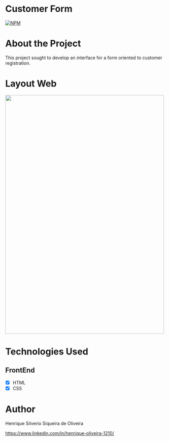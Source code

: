# Customer Form
[![NPM](https://img.shields.io/npm/l/react)](https://github.com/HenriqueSilverio121095/Customer-Form/blob/main/LICENSE)

# About the Project
This project sought to develop an interface for a form oriented to customer registration.

# Layout Web
<img src="https://github.com/HenriqueSilverio121095/Customer-Form/blob/main/Customer-Form.png" width="500" height="750">

# Technologies Used
## FrontEnd
- [X] HTML
- [X] CSS

# Author
Henrique Silverio Siqueira de Oliveira

https://www.linkedin.com/in/henrique-oliveira-1210/
